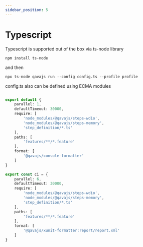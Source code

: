 ```yaml
---
sidebar_position: 5
---
```

# Typescript
Typescript is supported out of the box via ts-node library

`npm install ts-node`

and then

`npx ts-node qavajs run --config config.ts --profile profile`

config.ts also can be defined using ECMA modules

```typescript

export default {
    parallel: 1,
    defaultTimeout: 30000,
    require: [
        'node_modules/@qavajs/steps-wdio',
        'node_modules/@qavajs/steps-memory',
        'step_definition/*.ts'
    ],
    paths: [
        'features/**/*.feature'
    ],
    format: [
        '@qavajs/console-formatter'
    ]
}

export const ci = {
    parallel: 6,
    defaultTimeout: 30000,
    require: [
        'node_modules/@qavajs/steps-wdio',
        'node_modules/@qavajs/steps-memory',
        'step_definition/*.ts'
    ],
    paths: [
        'features/**/*.feature'
    ],
    format: [
        '@qavajs/xunit-formatter:report/report.xml'
    ]
}

```
